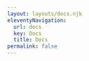 ```yaml
---
layout: layouts/docs.njk
eleventyNavigation:
  url: docs
  key: Docs
  title: Docs
permalink: false
---
```

